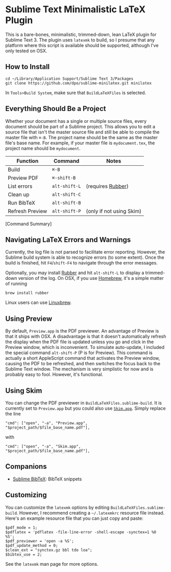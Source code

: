 # Sublime Text Minimalistic LaTeX Plugin

This is a bare-bones, minimalistic, trimmed-down, lean LaTeX plugin for Sublime Text 3. The plugin uses `latexmk` to build, so I presume that any platform where this script is available should be supported, although I've only tested on OSX.

## How to Install

````
cd ~/Library/Application Support/Sublime Text 3/Packages
git clone https://github.com/dpo/sublime-minilatex.git minilatex
````

In `Tools>Build System`, make sure that `BuildLaTeXFiles` is selected.

## Everything Should Be a Project

Whether your document has a single or multiple source files, every document should be part of a Sublime project. This allows you to edit a source file that isn't the master source file and still be able to compile the master file with `⌘-B`. The project name should be the same as the master file's base name. For example, if your master file is `mydocument.tex`, the project name should be `mydocument`.

Function        | Command       | Notes
----------------|---------------|-------------------------
Build           | `⌘-B`         |
Preview PDF     | `⌘-shift-B`   |
List errors     | `alt-shift-L` | (requires [Rubber](https://launchpad.net/rubber))
Clean up        | `alt-shift-C` |
Run BibTeX      | `alt-shift-B` |
Refresh Preview | `alt-shift-P` | (only if not using Skim)
[Command Summary]

## Navigating LaTeX Errors and Warnings

Currently, the log file is not parsed to facilitate error reporting. However, the Sublime build system is able to recognize errors (to some extent). Once the build is finished, hit `F4`/`shift-F4` to navigate through the error messages.

Optionally, you may install [Rubber](https://launchpad.net/rubber) and hit `alt-shift-L` to display a trimmed-down version of the log. On OSX, if you use [Homebrew](http://brew.sh), it's a simple matter of running
````
brew install rubber
````

Linux users can use [Linuxbrew](https://github.com/Homebrew/linuxbrew).

## Using Preview

By default, `Preview.app` is the PDF previewer. An advantage of Preview is that it ships with OSX. A disadvantage is that it doesn't automatically refresh the display when the PDF file is updated unless you go and click in the Preview window, which is inconvenient. To simulate auto-update, I included the special command `alt-shift-P` (P is for Preview). This command is actually a short AppleScript command that activates the Preview window, causing the PDF to be refreshed, and then switches the focus back to the Sublime Text window. The mechanism is very simplistic for now and is probably easy to fool. However, it's functional.

## Using Skim

You can change the PDF previewer in `BuildLaTeXFiles.sublime-build`. It is currently set to `Preview.app` but you could also use [`Skim.app`](http://skim-app.sourceforge.net). Simply replace the line

    "cmd": ["open", "-a", "Preview.app", "$project_path/$file_base_name.pdf"],

with

    "cmd": ["open", "-a", "Skim.app", "$project_path/$file_base_name.pdf"],

## Companions

* [Sublime BibTeX](https://github.com/dpo/sublime-bibtex): BibTeX snippets

## Customizing

You can customize the `latexmk` options by editing `BuildLaTeXFiles.sublime-build`. However, I recommend creating a `~/.latexmkrc` resource file instead. Here's an example resource file that you can just copy and paste:

````
$pdf_mode = 1;
$pdflatex = 'pdflatex -file-line-error -shell-escape -synctex=1 %O %S';
$pdf_previewer = 'open -a %S';
$pdf_update_method = 0;
$clean_ext = "synctex.gz bbl tdo loa";
$bibtex_use = 2;
````

See the `latexmk` man page for more options.
